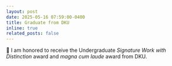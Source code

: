 ```yaml
---
layout: post
date: 2025-05-16 07:59:00-0400
title: Graduate from DKU
inline: true
related_posts: false
---
```


:tada: I am honored to receive the Undergraduate _Signature Work with Distinction_ award and _magna cum laude_ award from DKU.
